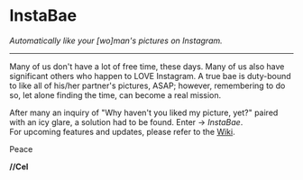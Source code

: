 # InstaBae
_Automatically like your [wo]man's pictures on Instagram._
***

Many of us don't have a lot of free time, these days. Many of us also have
significant others who happen to LOVE Instagram. A true bae is duty-bound to
like all of his/her partner's pictures, ASAP; however, remembering to do so,
let alone finding the time, can become a real mission.

After many an inquiry of "Why haven't you liked my picture, yet?" paired with
an icy glare, a solution had to be found. Enter -> *_InstaBae_*.\
For upcoming features and updates, please refer to the [Wiki](https://github.com/Celshade/InstaBae/wiki/TODO).

Peace

**//Cel**
